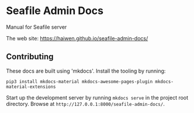 # Seafile Admin Docs

Manual for Seafile server

The web site: https://haiwen.github.io/seafile-admin-docs/

## Contributing

These docs are built using 'mkdocs'.  Install the tooling by running:

```
pip3 install mkdocs-material mkdocs-awesome-pages-plugin mkdocs-material-extensions
```

Start up the development server by running `mkdocs serve` in the project root directory.  Browse at `http://127.0.0.1:8000/seafile-admin-docs/`.